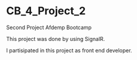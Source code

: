 # CB_4_Project_2
Second Project Afdemp Bootcamp

This project was done by using SignalR.

I partisipated in this project as front end developer.
